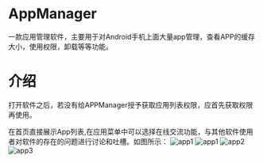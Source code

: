 # AppManager
一款应用管理软件，主要用于对Android手机上面大量app管理，查看APP的缓存大小，使用权限，卸载等等功能。

# 介绍
打开软件之后，若没有给APPManager授予获取应用列表权限，应首先获取权限再使用。

在首页直接展示App列表,在应用菜单中可以选择在线交流功能，与其他软件使用者对软件的存在的问题进行讨论和吐槽。如图所示：
![app1](http://cdn.suchuankeji.top/app1.jpg)
![app1](http://cdn.suchuankeji.top/app2.jpg)
![app2](http://cdn.suchuankeji.top/app3.jpg)
![app3](http://cdn.suchuankeji.top/app4.jpg)
